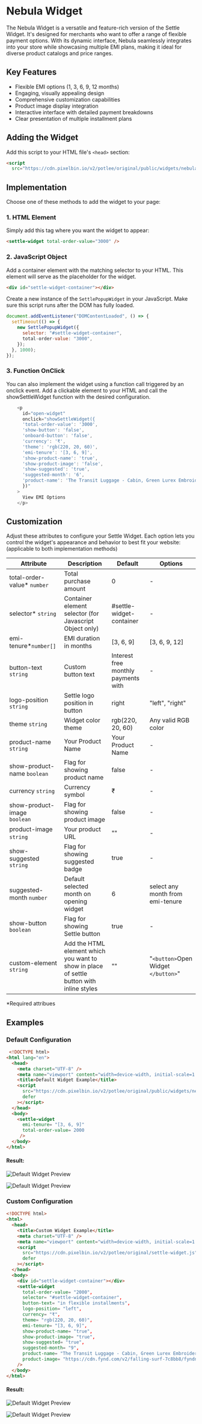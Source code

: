 # Nebula Widget

The Nebula Widget is a versatile and feature-rich version of the Settle Widget. It's designed for merchants who want to offer a range of flexible payment options. With its dynamic interface, Nebula seamlessly integrates into your store while showcasing multiple EMI plans, making it ideal for diverse product catalogs and price ranges.

## Key Features

- Flexible EMI options (1, 3, 6, 9, 12 months)
- Engaging, visually appealing design
- Comprehensive customization capabilities
- Product image display integration
- Interactive interface with detailed payment breakdowns
- Clear presentation of multiple installment plans

## Adding the Widget

Add this script to your HTML file's `<head>` section:

```html
<script
  src="https://cdn.pixelbin.io/v2/potlee/original/public/widgets/nebula/settle-widget.js" defer></script>
```

## Implementation

Choose one of these methods to add the widget to your page:

### 1. HTML Element

Simply add this tag where you want the widget to appear:

```html
<settle-widget total-order-value="3000" />
```

### 2. JavaScript Object

Add a container element with the matching selector to your HTML. This element will serve as the placeholder for the widget.

```html
<div id="settle-widget-container"></div>
```

Create a new instance of the `SettlePopupWidget` in your JavaScript. Make sure this script runs after the DOM has fully loaded.

```javascript
document.addEventListener("DOMContentLoaded", () => {
  setTimeout(() => {
    new SettlePopupWidget({
      selector: "#settle-widget-container",
      total-order-value: "3000",
    });
  }, 1000);
});
```

### 3. Function OnClick

You can also implement the widget using a function call triggered by an onclick event. Add a clickable element to your HTML and call the showSettleWidget function with the desired configuration.

```javascript
    <p
      id="open-widget"
      onclick="showSettleWidget({
      'total-order-value': '3000',
      'show-button': 'false',
      'onboard-button': 'false',
      'currency': '₹',
      'theme': 'rgb(220, 20, 60)',
      'emi-tenure': '[3, 6, 9]',
      'show-product-name': 'true',
      'show-product-image': 'false',
      'show-suggested': 'true',
      'suggested-month': '6',
      'product-name': 'The Transit Luggage - Cabin, Green Lurex Embroidered Tier Dress',
      })"
    >
      View EMI Options
    </p>
```

## Customization

Adjust these attributes to configure your Settle Widget. Each option lets you control the widget's appearance and behavior to best fit your website: (applicable to both implementation methods)

| Attribute                           | Description                                                                                   | Default                             | Options                                 |
| ----------------------------------- | --------------------------------------------------------------------------------------------- | ----------------------------------- | --------------------------------------- |
| total-order-value\* `number`      | Total purchase amount                                                                         | 0                                   | -                                       |
| selector\* `string`               | Container element selector (for Javascript Object only)                                      | #settle-widget-container            | -                                       |
| emi-tenure*`number[]`             | EMI duration in months                                                                        | [3, 6, 9]                           | [3, 6, 9, 12]                           |
| button-text `string`              | Custom button text                                                                            | Interest free monthly payments with | -                                       |
| logo-position `string`            | Settle logo position in button                                                                | right                               | "left", "right"                         |
| theme `string`                    | Widget color theme                                                                            | rgb(220, 20, 60)                    | Any valid RGB color                     |
| product-name `string`             | Your Product Name                                                                             | Your Product Name                   | -                                       |
| show-product-name `boolean`       | Flag for showing product name                                                                 | false                               | -                                       |
| currency `string`                 | Currency symbol                                                                               | ₹                                  | -                                       |
| show-product-image<br />`boolean` | Flag for showing product image                                                                | false                               | -                                       |
| product-image `string`           | Your product URL                                                                              | ""                                  | -                                       |
| show-suggested `string`           | Flag for showing suggested badge                                                              | true                                | -                                       |
| suggested-month `number`          | Default selected month on opening widget                                                      | 6                                   | select any month from emi-tenure        |
| show-button `boolean`             | Flag for showing Settle button                                                                | true                                | -                                       |
| custom-element `string`           | Add the HTML element which you want to show in place<br />of settle button with inline styles | ""                                  | "`<button>`Open Widget `</button>`" |

\*Required attribues

## Examples

### Default Configuration

```html
 <!DOCTYPE html>
<html lang="en">
  <head>
    <meta charset="UTF-8" />
    <meta name="viewport" content="width=device-width, initial-scale=1.0" />
    <title>Default Widget Example</title>
    <script
      src="https://cdn.pixelbin.io/v2/potlee/original/public/widgets/nebula/settle-widget.js"
      defer
    ></script>
  </head>
  <body>
    <settle-widget
      emi-tenure= "[3, 6, 9]"
      total-order-value= 2000
     />
  </body>
</html>
```

#### Result:

![Default Widget Preview](./assets/settle-default-widget-button.png)

![Default Widget Preview](./assets/settle-default-widget.png)

### Custom Configuration

```html
<!DOCTYPE html>
<html>
  <head>
    <title>Custom Widget Example</title>
    <meta charset="UTF-8" />
    <meta name="viewport" content="width=device-width, initial-scale=1.0" />
    <script
      src="https://cdn.pixelbin.io/v2/potlee/original/settle-widget.js"
      defer
    ></script>
  </head>
  <body>
    <div id="settle-widget-container"></div>
    <settle-widget
      total-order-value= "2000",
      selector= "#settle-widget-container",
      button-text= "in flexible installments",
      logo-position= "left",
      currency= "₹",
      theme= "rgb(220, 20, 60)",
      emi-tenure= "[3, 6, 9]",
      show-product-name= "true",
      show-product-image= "true",
      show-suggested= "true",
      suggested-month= "9",
      product-name= "The Transit Luggage - Cabin, Green Lurex Embroidered Tier Dress",
      product-image= "https://cdn.fynd.com/v2/falling-surf-7c8bb8/fyndnp/wrkr/x5/products/pictures/item/free/resize-w:800/e0r0ygn1e-black-shirt.png",
    />
  </body>
</html>
```

#### Result:

![Default Widget Preview](./assets/settle-custom-widget-button.png)

![Default Widget Preview](./assets/settle-custom-widget.png)
